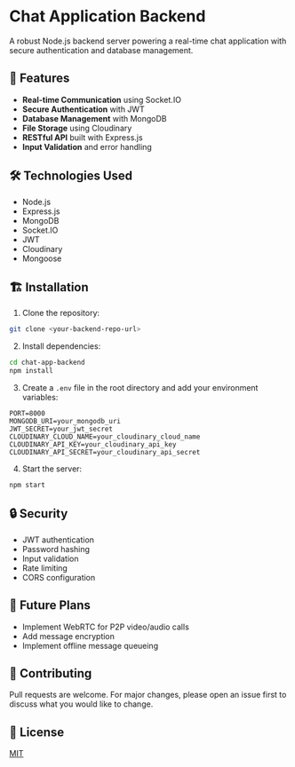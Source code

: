 # Chat Application Backend

A robust Node.js backend server powering a real-time chat application with secure authentication and database management.

## 🚀 Features

- **Real-time Communication** using Socket.IO
- **Secure Authentication** with JWT
- **Database Management** with MongoDB
- **File Storage** using Cloudinary
- **RESTful API** built with Express.js
- **Input Validation** and error handling

## 🛠️ Technologies Used

- Node.js
- Express.js
- MongoDB
- Socket.IO
- JWT
- Cloudinary
- Mongoose

## 🏗️ Installation

1. Clone the repository:
```bash
git clone <your-backend-repo-url>
```

2. Install dependencies:
```bash
cd chat-app-backend
npm install
```

3. Create a `.env` file in the root directory and add your environment variables:
```env
PORT=8000
MONGODB_URI=your_mongodb_uri
JWT_SECRET=your_jwt_secret
CLOUDINARY_CLOUD_NAME=your_cloudinary_cloud_name
CLOUDINARY_API_KEY=your_cloudinary_api_key
CLOUDINARY_API_SECRET=your_cloudinary_api_secret
```

4. Start the server:
```bash
npm start
```


## 🔒 Security

- JWT authentication
- Password hashing
- Input validation
- Rate limiting
- CORS configuration

## 🎯 Future Plans

- Implement WebRTC for P2P video/audio calls
- Add message encryption
- Implement offline message queueing

## 🤝 Contributing

Pull requests are welcome. For major changes, please open an issue first to discuss what you would like to change.

## 📝 License

[MIT](https://choosealicense.com/licenses/mit/)
